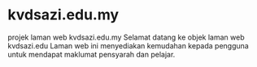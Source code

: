 # kvdsazi.edu.my
projek laman web kvdsazi.edu.my
Selamat datang ke objek laman web kvdsazi.edu
Laman web ini menyediakan kemudahan kepada pengguna untuk mendapat maklumat pensyarah dan pelajar.

